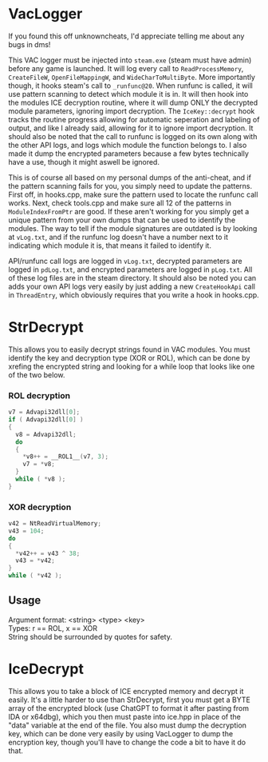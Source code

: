# VacLogger

If you found this off unknowncheats, I'd appreciate telling me about any bugs in dms!

This VAC logger must be injected into `steam.exe` (steam must have admin) before any game is launched. It will log every call 
to `ReadProcessMemory`, `CreateFileW`, `OpenFileMappingW`, and `WideCharToMultiByte`. More importantly though, it hooks steam's 
call to `_runfunc@20`. When runfunc is called, it will use pattern scanning to detect which module it is in. It will then hook 
into the modules ICE decryption routine, where it will dump ONLY the decrypted module parameters, ignoring import decryption. 
The `IceKey::decrypt` hook tracks the routine progress allowing for automatic seperation and labeling of output, and like I 
already said, allowing for it to ignore import decryption. It should also be noted that the call to runfunc is logged on its 
own along with the other API logs, and logs which module the function belongs to. I also made it dump the encrypted parameters 
because a few bytes technically have a use, though it might aswell be ignored.

This is of course all based on my personal dumps of the anti-cheat, and if the pattern scanning fails for you, you simply need 
to update the patterns. First off, in hooks.cpp, make sure the pattern used to locate the runfunc call works. Next, check tools.cpp 
and make sure all 12 of the patterns in `ModuleIndexFromPtr` are good. If these aren't working for you simply get a unique pattern 
from your own dumps that can be used to identify the modules. The way to tell if the module signatures are outdated is by looking at 
`vLog.txt`, and if the runfunc log doesn't have a number next to it indicating which module it is, that means it failed to identify it.

API/runfunc call logs are logged in `vLog.txt`, decrypted parameters are logged in `pdLog.txt`, and encrypted parameters are logged 
in `pLog.txt`. All of these log files are in the steam directory. It should also be noted you can adds your own API logs very easily 
by just adding a new `CreateHookApi` call in `ThreadEntry`, which obviously requires that you write a hook in hooks.cpp.

# StrDecrypt

This allows you to easily decrypt strings found in VAC modules. You must identify the key and decryption type (XOR or ROL), 
which can be done by xrefing the encrypted string and looking for a while loop that looks like one of the two below.

### ROL decryption
```C
v7 = Advapi32dll[0];
if ( Advapi32dll[0] )
{
  v8 = Advapi32dll;
  do
  {
    *v8++ = __ROL1__(v7, 3);
    v7 = *v8;
  }
  while ( *v8 );
}
```

### XOR decryption
```C
v42 = NtReadVirtualMemory;
v43 = 104;
do
{
  *v42++ = v43 ^ 38;
  v43 = *v42;
}
while ( *v42 );
```

## Usage
Argument format: \<string\> \<type\> \<key\> </br>
Types: r == ROL, x == XOR </br>
String should be surrounded by quotes for safety.

# IceDecrypt

This allows you to take a block of ICE encrypted memory and decrypt it easily. It's a little harder to use than StrDecrypt, first 
you must get a BYTE array of the encrypted block (use ChatGPT to format it after pasting from IDA or x64dbg), which you then must 
paste into ice.hpp in place of the "data" variable at the end of the file. You also must dump the decryption key, which can be done 
very easily by using VacLogger to dump the encryption key, though you'll have to change the code a bit to have it do that.